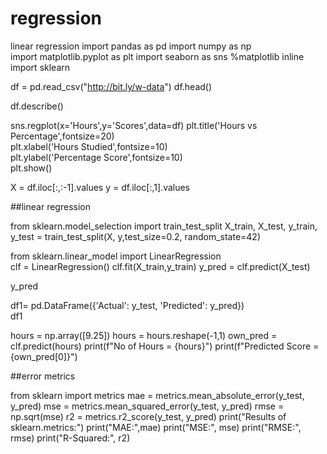 # regression
linear regression
import pandas as pd
import numpy as np  
import matplotlib.pyplot as plt
import seaborn as sns 
%matplotlib inline
import sklearn



df = pd.read_csv("http://bit.ly/w-data")
df.head()


df.describe()

sns.regplot(x='Hours',y='Scores',data=df)
plt.title('Hours vs Percentage',fontsize=20)  
plt.xlabel('Hours Studied',fontsize=10)  
plt.ylabel('Percentage Score',fontsize=10)   
plt.show()


X = df.iloc[:,:-1].values
y = df.iloc[:,1].values

##linear regression

from sklearn.model_selection import train_test_split
X_train, X_test, y_train, y_test = train_test_split(X, y,test_size=0.2, random_state=42)

from sklearn.linear_model import LinearRegression  
clf = LinearRegression()
clf.fit(X_train,y_train)
y_pred = clf.predict(X_test)

y_pred

df1= pd.DataFrame({'Actual': y_test, 'Predicted': y_pred})  
df1

hours = np.array([9.25])
hours = hours.reshape(-1,1)
own_pred = clf.predict(hours)
print(f"No of Hours = {hours}")
print(f"Predicted Score = {own_pred[0]}")

##error metrics

from sklearn import metrics
mae = metrics.mean_absolute_error(y_test, y_pred)
mse = metrics.mean_squared_error(y_test, y_pred)
rmse = np.sqrt(mse)
r2 = metrics.r2_score(y_test, y_pred)
print("Results of sklearn.metrics:")
print("MAE:",mae)
print("MSE:", mse)
print("RMSE:", rmse)
print("R-Squared:", r2)
